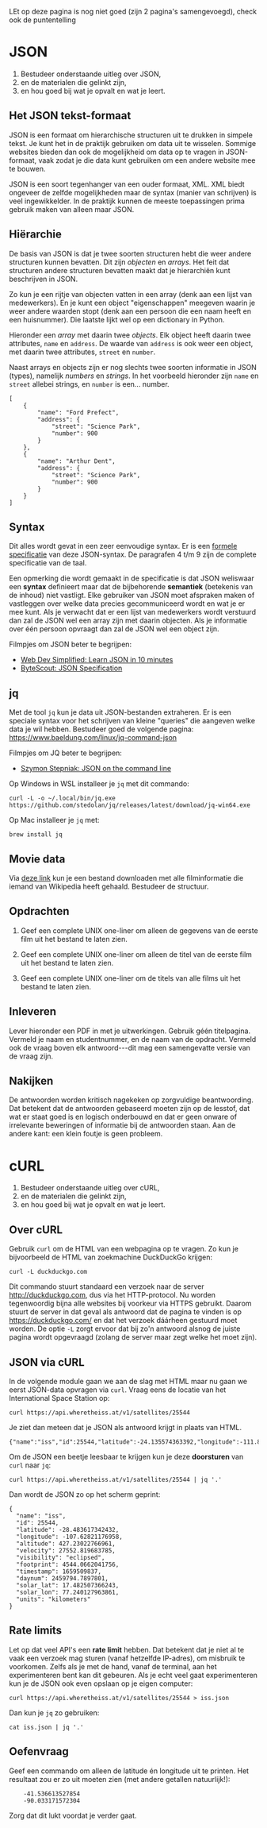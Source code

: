 LEt op deze pagina is nog niet goed (zijn 2 pagina's samengevoegd), check ook de puntentelling

# JSON

1. Bestudeer onderstaande uitleg over JSON,
2. en de materialen die gelinkt zijn,
3. en hou goed bij wat je opvalt en wat je leert.

## Het JSON tekst-formaat

JSON is een formaat om hierarchische structuren uit te drukken in simpele tekst. Je kunt het in de praktijk gebruiken om data uit te wisselen. Sommige websites bieden dan ook de mogelijkheid om data op te vragen in JSON-formaat, vaak zodat je die data kunt gebruiken om een andere website mee te bouwen.

JSON is een soort tegenhanger van een ouder formaat, XML. XML biedt ongeveer de zelfde mogelijkheden maar de syntax (manier van schrijven) is veel ingewikkelder. In de praktijk kunnen de meeste toepassingen prima gebruik maken van alleen maar JSON.

## Hiërarchie

De basis van JSON is dat je twee soorten structuren hebt die weer andere structuren kunnen bevatten. Dit zijn *objecten* en *arrays*. Het feit dat structuren andere structuren bevatten maakt dat je hierarchiën kunt beschrijven in JSON.

Zo kun je een rijtje van objecten vatten in een array (denk aan een lijst van medewerkers). En je kunt een object "eigenschappen" meegeven waarin je weer andere waarden stopt (denk aan een persoon die een naam heeft en een huisnummer). Die laatste lijkt wel op een dictionary in Python.

Hieronder een *array* met daarin twee *objects*. Elk object heeft daarin twee attributes, `name` en `address`. De waarde van `address` is ook weer een object, met daarin twee attributes, `street` en `number`.

Naast arrays en objects zijn er nog slechts twee soorten informatie in JSON (types), namelijk *numbers* en *strings*. In het voorbeeld hieronder zijn `name` en `street` allebei strings, en `number` is een... number.

    [
        {
            "name": "Ford Prefect",
            "address": {
                "street": "Science Park",
                "number": 900
            }
        },
        {
            "name": "Arthur Dent",
            "address": {
                "street": "Science Park",
                "number": 900
            }
        }
    ]

## Syntax

Dit alles wordt gevat in een zeer eenvoudige syntax. Er is een [formele specificatie](https://www.ecma-international.org/wp-content/uploads/ECMA-404_2nd_edition_december_2017.pdf) van deze JSON-syntax. De paragrafen 4 t/m 9 zijn de complete specificatie van de taal.

Een opmerking die wordt gemaakt in de specificatie is dat JSON weliswaar een **syntax** definieert maar dat de bijbehorende **semantiek** (betekenis van de inhoud) niet vastligt. Elke gebruiker van JSON moet afspraken maken of vastleggen over welke data precies gecommuniceerd wordt en wat je er mee kunt. Als je verwacht dat er een lijst van medewerkers wordt verstuurd dan zal de JSON wel een array zijn met daarin objecten. Als je informatie over één persoon opvraagt dan zal de JSON wel een object zijn.

Filmpjes om JSON beter te begrijpen:

- [Web Dev Simplified: Learn JSON in 10 minutes](https://www.youtube.com/watch?v=iiADhChRriM)
- [ByteScout: JSON Specification](https://www.youtube.com/watch?v=Xi1B0EbSgTY)

## jq

Met de tool `jq` kun je data uit JSON-bestanden extraheren. Er is een speciale syntax voor het schrijven van kleine "queries" die aangeven welke data je wil hebben. Bestudeer goed de volgende pagina: <https://www.baeldung.com/linux/jq-command-json>

Filmpjes om JQ beter te begrijpen:

- [Szymon Stepniak: JSON on the command line](https://www.youtube.com/watch?v=FSn_38gDvzM)

Op Windows in WSL installeer je `jq` met dit commando:

    curl -L -o ~/.local/bin/jq.exe https://github.com/stedolan/jq/releases/latest/download/jq-win64.exe

Op Mac installeer je `jq` met:

    brew install jq

## Movie data

Via [deze link](https://raw.githubusercontent.com/prust/wikipedia-movie-data/master/movies.json) kun je een bestand downloaden met alle filminformatie die iemand van Wikipedia heeft gehaald. Bestudeer de structuur.

## Opdrachten

1.  Geef een complete UNIX one-liner om alleen de gegevens van de eerste film uit het bestand te laten zien.

2.  Geef een complete UNIX one-liner om alleen de titel van de eerste film uit het bestand te laten zien.

3.  Geef een complete UNIX one-liner om de titels van alle films uit het bestand te laten zien.

## Inleveren

Lever hieronder een PDF in met je uitwerkingen. Gebruik géén titelpagina. Vermeld je naam en studentnummer, en de naam van de opdracht. Vermeld ook de vraag boven elk antwoord---dit mag een samengevatte versie van de vraag zijn.

## Nakijken

De antwoorden worden kritisch nagekeken op zorgvuldige beantwoording. Dat betekent dat de antwoorden gebaseerd moeten zijn op de lesstof, dat wat er staat goed is en logisch onderbouwd en dat er geen onware of irrelevante beweringen of informatie bij de antwoorden staan. Aan de andere kant: een klein foutje is geen probleem.

<!-- ## Links

- http://itsthisforthat.com/api.php?json
- https://ghibliapi.herokuapp.com/
- https://data.rijksmuseum.nl/object-metadata/api/
- https://data.mprog.nl/acquisition/scraping -->


# cURL

1. Bestudeer onderstaande uitleg over cURL,
2. en de materialen die gelinkt zijn,
3. en hou goed bij wat je opvalt en wat je leert.

## Over cURL

Gebruik `curl` om de HTML van een webpagina op te vragen. Zo kun je bijvoorbeeld de HTML van zoekmachine DuckDuckGo krijgen:

    curl -L duckduckgo.com

Dit commando stuurt standaard een verzoek naar de server http://duckduckgo.com, dus via het HTTP-protocol. Nu worden tegenwoordig bijna alle websites bij voorkeur via HTTPS gebruikt. Daarom stuurt de server in dat geval als antwoord dat de pagina te vinden is op https://duckduckgo.com/ en dat het verzoek dáárheen gestuurd moet worden. De optie `-L` zorgt ervoor dat bij zo'n antwoord alsnog de juiste pagina wordt opgevraagd (zolang de server maar zegt welke het moet zijn).

## JSON via cURL

In de volgende module gaan we aan de slag met HTML maar nu gaan we eerst JSON-data opvragen via `curl`. Vraag eens de locatie van het International Space Station op:

    curl https://api.wheretheiss.at/v1/satellites/25544

Je ziet dan meteen dat je JSON als antwoord krijgt in plaats van HTML.

    {"name":"iss","id":25544,"latitude":-24.135574363392,"longitude":-111.86401960141,"altitude":425.37210858971,"velocity":27557.51464498,"visibility":"eclipsed","footprint":4534.693976796,"timestamp":1659509744,"daynum":2459794.7887037,"solar_lat":17.482788938462,"solar_lon":77.627649838076,"units":"kilometers"}

Om de JSON een beetje leesbaar te krijgen kun je deze **doorsturen** van `curl` naar `jq`:

    curl https://api.wheretheiss.at/v1/satellites/25544 | jq '.'

Dan wordt de JSON zo op het scherm geprint:

    {
      "name": "iss",
      "id": 25544,
      "latitude": -28.483617342432,
      "longitude": -107.62821176958,
      "altitude": 427.23022766961,
      "velocity": 27552.819683785,
      "visibility": "eclipsed",
      "footprint": 4544.0662041756,
      "timestamp": 1659509837,
      "daynum": 2459794.7897801,
      "solar_lat": 17.482507366243,
      "solar_lon": 77.240127963861,
      "units": "kilometers"
    }

## Rate limits

Let op dat veel API's een **rate limit** hebben. Dat betekent dat je niet al te vaak een verzoek mag sturen (vanaf hetzelfde IP-adres), om misbruik te voorkomen. Zelfs als je met de hand, vanaf de terminal, aan het experimenteren bent kan dit gebeuren. Als je echt veel gaat experimenteren kun je de JSON ook even opslaan op je eigen computer:

    curl https://api.wheretheiss.at/v1/satellites/25544 > iss.json

Dan kun je `jq` zo gebruiken:

    cat iss.json | jq '.'

## Oefenvraag

Geef een commando om alleen de latitude én longitude uit te printen. Het resultaat zou er zo uit moeten zien (met andere getallen natuurlijk!):

        -41.536613527854
        -90.033171572304

Zorg dat dit lukt voordat je verder gaat.

